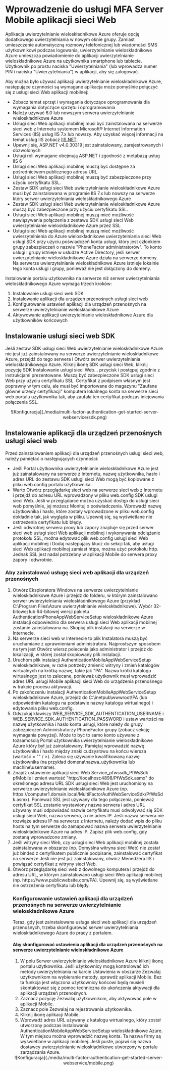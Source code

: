 <properties 
    pageTitle="Wprowadzenie do usługi MFA Server Mobile aplikacji sieci Web"
    description="Aplikacja uwierzytelnianie wieloskładnikowe Azure oferuje opcję dodatkowego uwierzytelniania w nowym oknie grupy.  Umożliwia używanie powiadomień wypychanych dla użytkowników na serwerze MFA."
    services="multi-factor-authentication"
    documentationCenter=""
    authors="kgremban"
    manager="femila"
    editor="curtland"/>

<tags
    ms.service="multi-factor-authentication"
    ms.workload="identity"
    ms.tgt_pltfrm="na"
    ms.devlang="na"
    ms.topic="get-started-article"
    ms.date="08/04/2016"
    ms.author="kgremban"/>

# <a name="getting-started-the-mfa-server-mobile-app-web-service"></a>Wprowadzenie do usługi MFA Server Mobile aplikacji sieci Web

Aplikacja uwierzytelnianie wieloskładnikowe Azure oferuje opcję dodatkowego uwierzytelniania w nowym oknie grupy. Zamiast umieszczenie automatyczną rozmowy telefonicznej lub wiadomości SMS użytkownikowi podczas logowania, uwierzytelnianie wieloskładnikowe Azure umieszcza powiadomienie do aplikacji uwierzytelnianie wieloskładnikowe Azure na użytkownika smartphone lub tablecie. Użytkownik po prostu naciska "Uwierzytelniania" (lub wprowadza numer PIN i naciska "Uwierzytelniania") w aplikacji, aby się zalogować.

Aby można było używać aplikacji uwierzytelnianie wieloskładnikowe Azure, następujące czynności są wymagane aplikacja może pomyślnie połączyć się z usługi sieci Web aplikacji mobilnej:

- Zobacz temat sprzęt i wymagania dotyczące oprogramowania dla wymagania dotyczące sprzętu i oprogramowania
- Należy używać 6.0 lub nowszym serwera uwierzytelnianie wieloskładnikowe Azure
- Usługi sieci Web aplikacji mobilnej musi być zainstalowana na serwerze sieci web z Internetu systemem Microsoft® Internet Information Services (IIS) usług IIS 7.x lub nowszy.  Aby uzyskać więcej informacji na temat usług IIS zobacz [IIS.NET](http://www.iis.net/).
- Upewnij się, ASP.NET v4.0.30319 jest zainstalowany, zarejestrowanych i dozwolonych
- Usługi roli wymagane obejmują ASP.NET i zgodność z metabazą usług IIS 6
- Usługi sieci Web aplikacji mobilnej muszą być dostępne za pośrednictwem publicznego adresu URL
- Usługi sieci Web aplikacji mobilnej muszą być zabezpieczone przy użyciu certyfikatu SSL.
- Zestaw SDK usługi sieci Web uwierzytelnianie wieloskładnikowe Azure musi być zainstalowana w programie IIS 7.x lub nowszy na serwerze który serwer uwierzytelniania wieloskładnikowego Azure
- Zestaw SDK usługi sieci Web uwierzytelnianie wieloskładnikowe Azure muszą być zabezpieczone przy użyciu certyfikatu SSL.
- Usługi sieci Web aplikacji mobilnej muszą mieć możliwość nawiązywania połączenia z zestawu SDK usługi sieci Web uwierzytelnianie wieloskładnikowe Azure przez SSL
- Usługi sieci Web aplikacji mobilnej muszą mieć możliwość uwierzytelnienia do Azure wieloskładnikowe uwierzytelniania sieci Web usługi SDK przy użyciu poświadczeń konta usługi, który jest członkiem grupy zabezpieczeń o nazwie "PhoneFactor administratorów". To konto usługi i grupy istnieje w usłudze Active Directory, jeśli serwer uwierzytelnianie wieloskładnikowe Azure działa na serwerze domeny. Na serwerze uwierzytelnianie wieloskładnikowe Azure istnieje lokalnie tego konta usługi i grupy, ponieważ nie jest dołączony do domeny.


Instalowanie portalu użytkownika na serwerze niż serwer uwierzytelniania wieloskładnikowego Azure wymaga trzech kroków:

1. Instalowanie usługi sieci web SDK
2. Instalowanie aplikacji dla urządzeń przenośnych usługi sieci web
3. Konfigurowanie ustawień aplikacji dla urządzeń przenośnych na serwerze uwierzytelnianie wieloskładnikowe Azure
4. Aktywowanie aplikacji uwierzytelnianie wieloskładnikowe Azure dla użytkowników końcowych

## <a name="install-the-web-service-sdk"></a>Instalowanie usługi sieci web SDK

Jeśli zestaw SDK usługi sieci Web uwierzytelnianie wieloskładnikowe Azure nie jest już zainstalowany na serwerze uwierzytelnianie wieloskładnikowe Azure, przejdź do tego serwera i Otwórz serwer uwierzytelniania wieloskładnikowego Azure. Kliknij ikonę SDK usługi sieci Web, kliknij pozycję SDK Instalowanie usługi sieci Web... przycisk i postępuj zgodnie z instrukcjami prezentowane. Muszą być zabezpieczone SDK usługi sieci Web przy użyciu certyfikatu SSL. Certyfikat z podpisem własnym jest poprawny w tym celu, ale musi być importowane do magazynu "Zaufane główne urzędy certyfikacji" komputera lokalnego konta na serwerze sieci web portalu użytkownika tak, aby zaufała ten certyfikat podczas inicjowania połączenia SSL.

<center>![Konfiguracja](./media/multi-factor-authentication-get-started-server-webservice/sdk.png)</center>

## <a name="install-the-mobile-app-web-service"></a>Instalowanie aplikacji dla urządzeń przenośnych usługi sieci web
Przed zainstalowaniem aplikacji dla urządzeń przenośnych usługi sieci web, należy pamiętać o następujących czynności:

- Jeśli Portal użytkownika uwierzytelnianie wieloskładnikowe Azure jest już zainstalowany na serwerze z Internetu, nazwę użytkownika, hasło i adres URL do zestawu SDK usługi sieci Web mogą być kopiowane z pliku web.config portalu użytkownika.
- Warto Otwórz przeglądarkę sieci web na serwerze sieci web z Internetu i przejdź do adresu URL wprowadzony w pliku web.config SDK usługi sieci Web. Jeśli w przeglądarce można uzyskać dostęp do usługi sieci web pomyślnie, jej możesz Monituj o poświadczenia. Wprowadź nazwę użytkownika i hasło, które zostały wprowadzone w pliku web.config dokładnie tak, jak wygląda w pliku. Upewnij się, są wyświetlane nie ostrzeżenia certyfikatu lub błędy.
- Jeśli odwrotnej serwera proxy lub zapory znajduje się przed serwer sieci web usługi sieci Web aplikacji mobilnej i wykonywania odciążanie protokołu SSL, można edytować plik web.config usługi sieci Web aplikacji mobilnej i Dodaj następujący klucz do <appSettings> sekcji tak, aby usługi sieci Web aplikacji mobilnej zamiast https, można użyć protokołu http. Jednak SSL jest nadal potrzebny w aplikacji Mobile do serwera proxy zapory i odwrotnie. <add key="SSL_REQUIRED" value="false"/>

### <a name="to-install-the-mobile-app-web-service"></a>Aby zainstalować usługę sieci web aplikacji dla urządzeń przenośnych

<ol>
<li>Otwórz Eksploratora Windows na serwerze uwierzytelnianie wieloskładnikowe Azure i przejdź do folderu, w którym zainstalowano serwer uwierzytelniania wieloskładnikowego Azure (przykład C:\Program Files\Azure uwierzytelnianie wieloskładnikowe). Wybór 32-bitowej lub 64-bitowej wersji pakietu AuthenticationPhoneAppWebServiceSetup wieloskładnikowe Azure instalacji odpowiednio dla serwera usługi sieci Web aplikacji mobilnej zostanie zainstalowana na. Skopiuj plik instalacji na serwerze w Internecie.</li>

<li>Na serwerze sieci web w Internecie to plik Instalatora muszą być uruchamiane z uprawnieniami administratora. Najprostszym sposobem na tym jest Otwórz wiersz polecenia jako administrator i przejdź do lokalizacji, w której został skopiowany plik instalacji.</li>  

<li>Uruchom plik instalacji AuthenticationMobileAppWebServiceSetup wieloskładnikowe, w razie potrzeby zmienić witryny i zmień katalogów wirtualnych na krótką nazwę, takie jak "PA". Nazwa krótki katalogu wirtualnego jest to zalecane, ponieważ użytkownik musi wprowadzić adres URL usługi Mobile aplikacji sieci Web do urządzenia przenośnego w trakcie procesu aktywacji.</li>

<li>Po zakończeniu instalacji AuthenticationMobileAppWebServiceSetup wieloskładnikowe Azure, przejdź do C:\inetpub\wwwroot\PA (lub odpowiednim katalogu na podstawie nazwy katalogu wirtualnego) i edytowania pliku web.config.</li>  

<li>Odszukaj klawiszy WEB_SERVICE_SDK_AUTHENTICATION_USERNAME i WEB_SERVICE_SDK_AUTHENTICATION_PASSWORD i ustaw wartości na nazwę użytkownika i hasło konta usługi, które należy do grupy zabezpieczeń Administratorzy PhoneFactor grupy (zobacz sekcję wymagania powyżej). Może to być to samo konto używane z tożsamością Portal użytkownika uwierzytelnianie wieloskładnikowe Azure który był już zainstalowany. Pamiętaj wprowadzić nazwę użytkownika i hasło między znaki cudzysłowu na końcu wiersza (wartość = "" / >). Zaleca się używanie kwalifikowaną nazwę użytkownika (na przykład domena\nazwa_użytkownika lub machine\username).</li>  

<li>Znajdź ustawienie aplikacji sieci Web Service_pfwssdk_PfWsSdk pfMobile i zmień wartość "http://localhost:4898/PfWsSdk.asmx" do określonego adresu URL SDK usługi sieci Web jest uruchomiony na serwerze uwierzytelnianie wieloskładnikowe Azure (np. https://computer1.domain.local/MultiFactorAuthWebServiceSdk/PfWsSdk.asmx). Ponieważ SSL jest używany dla tego połączenia, ponieważ certyfikat SSL zostanie wystawiony nazwa serwera i adres URL używany musi odpowiadać nazwie certyfikatu musi odwoływać się SDK usługi sieci Web, nazwa serwera, a nie adres IP. Jeśli nazwa serwera nie rozwiąże adresu IP na serwerze z Internetu, należy dodać wpis do pliku hosts na tym serwerze do zamapować nazwa serwera uwierzytelnianie wieloskładnikowe Azure na adres IP. Zapisz plik web.config, gdy zostaną wprowadzone zmiany.</li>  

<li>Jeśli witryny sieci Web, czy usługi sieci Web aplikacji mobilnej została zainstalowana w obszarze (np. Domyślna witryna sieci Web) nie został już binded z certyfikatem publicznie podpisane, zainstalować certyfikat na serwerze Jeśli nie jest już zainstalowany, otwórz Menedżera IIS i powiązać certyfikat z witryny sieci Web.</li>  

<li>Otwórz przeglądarkę sieci web z dowolnego komputera i przejdź do adresu URL, w którym zainstalowano usługi sieci Web aplikacji mobilnej (np. https://www.publicwebsite.com/PA). Upewnij się, są wyświetlane nie ostrzeżenia certyfikatu lub błędy.</li>

### <a name="configure-the-mobile-app-settings-in-the-azure-multi-factor-authentication-server"></a>Konfigurowanie ustawień aplikacji dla urządzeń przenośnych na serwerze uwierzytelnianie wieloskładnikowe Azure
Teraz, gdy jest zainstalowana usługa sieci web aplikacji dla urządzeń przenośnych, trzeba skonfigurować serwer uwierzytelniania wieloskładnikowego Azure do pracy z portalem.

#### <a name="to-configure-the-mobile-app-settings-in-the-azure-multi-factor-authentication-server"></a>Aby skonfigurować ustawienia aplikacji dla urządzeń przenośnych na serwerze uwierzytelnianie wieloskładnikowe Azure

1. W polu Serwer uwierzytelnianie wieloskładnikowe Azure kliknij ikonę portalu użytkownika. Jeśli użytkownicy mogą kontrolować ich metody uwierzytelniania na karcie Ustawienia w obszarze Zezwalaj użytkownikom na wybieranie metody, sprawdź aplikacji Mobile. Bez ta funkcja jest włączona użytkownicy końcowi będą musieli skontaktować się z pomoc techniczna do ukończenia aktywacji dla aplikacji urządzeń przenośnych.
2. Zaznacz pozycję Zezwalaj użytkownikom, aby aktywować pole w aplikacji Mobile.
3. Zaznacz pole Zezwalaj na rejestrowania użytkownika.
4. Kliknij ikonę aplikacji Mobile.
5. Wprowadź adres URL używany z katalogu wirtualnego, który został utworzony podczas instalowania AuthenticationMobileAppWebServiceSetup wieloskładnikowe Azure. W tym miejscu można wprowadzić nazwę konta. Ta nazwa firmy są wyświetlane w aplikacji mobilnej. Jeśli puste, pojawi się nazwa dostawcy uwierzytelnianie wieloskładnikowe utworzony w portalu zarządzania Azure.



<center>![Konfiguracja](./media/multi-factor-authentication-get-started-server-webservice/mobile.png)</center>
